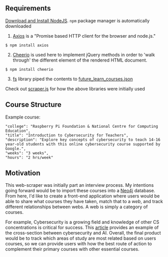 ## Requirements
[Download and Install NodeJS](https://nodejs.org/en/download/). 
```npm``` package manager is automatically downloaded
1. [Axios](https://github.com/axios/axios) is a "Promise based HTTP client for the browser and node.js." 
```
$ npm install axios
```
2. [Cheerio](https://github.com/cheeriojs/cheerio) is used here to implement jQuery methods in order to 'walk through' the different element of the rendered HTML document. 
```
$ npm install cheerio
```
3. [fs](https://nodejs.org/api/fs.html) library piped the contents to [future_learn_courses.json](./future_learn_courses.json)

Check out [scraper.js](./scraper.js) for how the above libraries were initially used

## Course Structure

Example course:
```
"college": "Raspberry Pi Foundation & National Centre for Computing Education",
"title": "Introduction to Cybersecurity for Teachers",
"description": "Explore key concepts of cybersecurity to teach 14-16 year-old students with this online cybersecurity course supported by Google.",
"weeks": "3 weeks",
"hours": "2 hrs/week"
```

## Motivation
This web-scraper was initially part an interview process. My intentions going forward would be to import these courses into a [Neo4j](https://neo4j.com/) database. From here, I'd like to create a front-end application where users would be able to share what courses they have taken, match that to a _web_, and track different relationships between webs. A web is simply a category of courses.

For example, Cybersecurity is a growing field and knowledge of other CS concentrations is critical for success. This [article](https://www.zdnet.com/article/ai-is-changing-everything-about-cybersecurity-for-better-and-for-worse-heres-what-you-need-to-know/) provides an example of the cross-section between cybersecurity and AI. Overall, the final product would be to track which areas of study are most related based on users courses, so we can provide users with how the best route of action to complement their primary courses with other essential courses.
